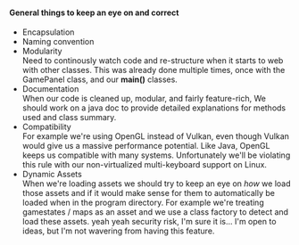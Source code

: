   #### General things to keep an eye on and correct

* Encapsulation
* Naming convention
* Modularity
<br>Need to continously watch code and re-structure when it starts to web with other classes. This was already done multiple times, once with the GamePanel class, and our **main()** classes.
* Documentation
<br>When our code is cleaned up, modular, and fairly feature-rich, We should work on a java doc to provide detailed explanations for methods used and class summary.
* Compatibility
<br>For example we're using OpenGL instead of Vulkan, even though Vulkan would give us a massive performance potential. Like Java, OpenGL keeps us compatible with many systems. Unfortunately we'll be violating this rule with our non-virtualized multi-keyboard support on Linux.
* Dynamic Assets
<br>When we're loading assets we should try to keep an eye on *how* we load those assets and if it would make sense for them to automatically be loaded when in the program directory. For example we're treating gamestates / maps as an asset and we use a class factory to detect and load these assets. yeah yeah security risk, I'm sure it is... I'm open to ideas, but I'm not wavering from having this feature.
